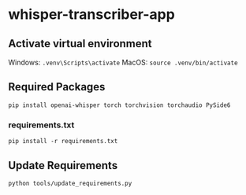 # whisper-transcriber-app

## Activate virtual environment

Windows: `.venv\Scripts\activate`
MacOS: `source .venv/bin/activate`

## Required Packages

`pip install openai-whisper torch torchvision torchaudio PySide6`

### requirements.txt

`pip install -r requirements.txt`

## Update Requirements

`python tools/update_requirements.py`

